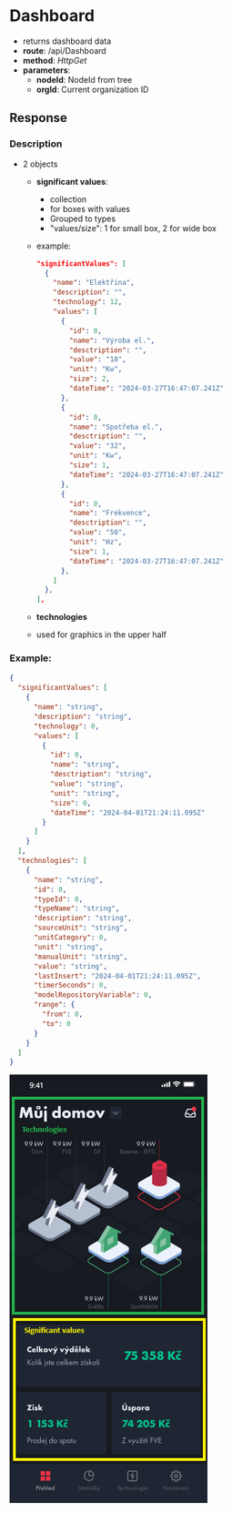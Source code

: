 # Dashboard

- returns dashboard data
- **route**: /api/Dashboard
- **method**: _HttpGet_
- **parameters**:
  - **nodeId**: NodeId from tree
  - **orgId**: Current organization ID

## Response

### Description

- 2 objects

  - **significant values**:

    - collection
    - for boxes with values
    - Grouped to types
    - "values/size": 1 for small box, 2 for wide box

  - example:

    ```json
    "significantValues": [
      {
        "name": "Elektřina",
        "description": "",
        "technology": 12,
        "values": [
          {
            "id": 0,
            "name": "Výroba el.",
            "desctription": "",
            "value": "18",
            "unit": "Kw",
            "size": 2,
            "dateTime": "2024-03-27T16:47:07.241Z"
          },
          {
            "id": 0,
            "name": "Spotřeba el.",
            "desctription": "",
            "value": "32",
            "unit": "Kw",
            "size": 1,
            "dateTime": "2024-03-27T16:47:07.241Z"
          },
          {
            "id": 0,
            "name": "Frekvence",
            "desctription": "",
            "value": "50",
            "unit": "Hz",
            "size": 1,
            "dateTime": "2024-03-27T16:47:07.241Z"
          },
        ]
      },
    ],
    ```

  - **technologies**
  - used for graphics in the upper half

### Example:

```Json
{
  "significantValues": [
    {
      "name": "string",
      "description": "string",
      "technology": 0,
      "values": [
        {
          "id": 0,
          "name": "string",
          "desctription": "string",
          "value": "string",
          "unit": "string",
          "size": 0,
          "dateTime": "2024-04-01T21:24:11.095Z"
        }
      ]
    }
  ],
  "technologies": [
    {
      "name": "string",
      "id": 0,
      "typeId": 0,
      "typeName": "string",
      "description": "string",
      "sourceUnit": "string",
      "unitCategory": 0,
      "unit": "string",
      "manualUnit": "string",
      "value": "string",
      "lastInsert": "2024-04-01T21:24:11.095Z",
      "timerSeconds": 0,
      "modelRepositoryVariable": 0,
      "range": {
        "from": 0,
        "to": 0
      }
    }
  ]
}
```

![Dashboard](../Images/Dashboard.png)
